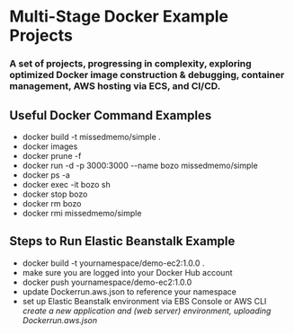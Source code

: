 # Multi-Stage Docker Example Projects

### A set of projects, progressing in complexity, exploring optimized Docker image construction & debugging, container management, AWS hosting via ECS, and CI/CD.

## Useful Docker Command Examples

* docker build -t missedmemo/simple .
* docker images
* docker prune -f
* docker run -d -p 3000:3000 --name bozo missedmemo/simple
* docker ps -a
* docker exec -it bozo sh
* docker stop bozo
* docker rm bozo
* docker rmi missedmemo/simple

## Steps to Run Elastic Beanstalk Example

* docker build -t yournamespace/demo-ec2:1.0.0 .
* make sure you are logged into your Docker Hub account
* docker push yournamespace/demo-ec2:1.0.0
* update Dockerrun.aws.json to reference your namespace
* set up Elastic Beanstalk environment via EBS Console or AWS CLI
<br> _create a new application and (web server) environment, uploading Dockerrun.aws.json_

